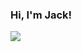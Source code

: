 ### Hi, I'm Jack!
<p float="left>
  <img src="https://github-readme-stats.vercel.app/api?username=jackv24&count_private=true&show_icons=true&theme=buefy" />
  <img src="https://github-readme-stats.vercel.app/api/top-langs/?username=jackv24&layout=compact&theme=buefy" />
</p>
